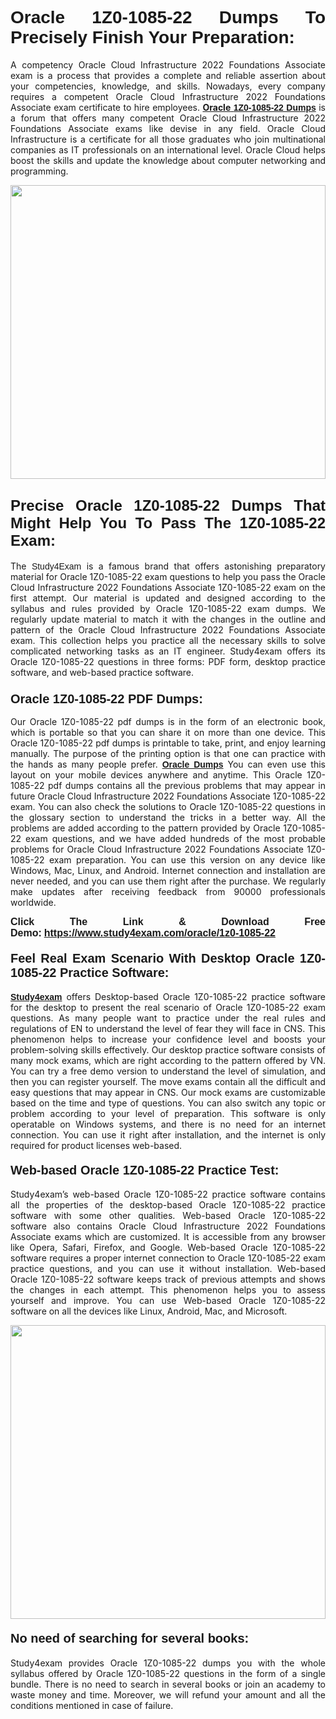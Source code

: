 <h1 style="text-align: justify;"><span style="font-family:Verdana,Geneva,sans-serif;"><strong>Oracle 1Z0-1085-22 Dumps To Precisely Finish Your Preparation:</strong></span></h1>

<p style="text-align: justify;">A competency Oracle Cloud Infrastructure 2022 Foundations Associate exam is a process that provides a complete and reliable assertion about your competencies, knowledge, and skills. Nowadays, every company requires a competent Oracle Cloud Infrastructure 2022 Foundations Associate exam certificate to hire employees. <a href="https://www.study4exam.com/oracle/1z0-1085-22-valid-dumps"><strong>Oracle</strong> <span style="font-family:Verdana,Geneva,sans-serif;"><strong>1Z0-1085-22 Dumps</strong></span></a> is a forum that offers many competent Oracle Cloud Infrastructure 2022 Foundations Associate exams like devise in any field. Oracle Cloud Infrastructure is a certificate for all those graduates who join multinational companies as IT professionals on an international level. Oracle Cloud helps boost the skills and update the knowledge about computer networking and programming.</p>

<p style="text-align: justify;"><a href="https://www.study4exam.com/oracle/1z0-1085-22"><img alt="" src="https://lh3.googleusercontent.com/pw/AL9nZEVlv7Ske_7_4HBAyUdTuN-7WvZcN6USfD6boPasgRTsSOgYJDiupUICTUV6X1uu6AGge2hWciDKxhKOVo3NFQUTTQUskCQl05KIpPWzKoMrqE_mCRGOXTps-Wcp07HSL0DIbWWBcBIFUI3Ea8n_KHg=w1659-h933-no" style="width: 100%; height: 470px;" /></a></p>

<h2 style="text-align: justify;"><span style="font-family:Lucida Sans Unicode,Lucida Grande,sans-serif;"><strong><span style="font-size:24px;">Precise Oracle 1Z0-1085-22 Dumps That Might Help You To Pass The 1Z0-1085-22 Exam:</span></strong></span></h2>

<p style="text-align: justify;">The <span style="font-family:Lucida Sans Unicode,Lucida Grande,sans-serif;">Study4Exam</span> is a famous brand that offers astonishing preparatory material for Oracle 1Z0-1085-22 exam questions to help you pass the Oracle Cloud Infrastructure 2022 Foundations Associate 1Z0-1085-22 exam on the first attempt. Our material is updated and designed according to the syllabus and rules provided by Oracle 1Z0-1085-22 exam dumps. We regularly update material to match it with the changes in the outline and pattern of the Oracle Cloud Infrastructure 2022 Foundations Associate exam. This collection helps you practice all the necessary skills to solve complicated networking tasks as an IT engineer. Study4exam offers its Oracle 1Z0-1085-22 questions in three forms: PDF form, desktop practice software, and web-based practice software. </p>

<h3 style="text-align: justify;"><strong><span style="font-size:20px;"><span style="font-family:Lucida Sans Unicode,Lucida Grande,sans-serif;">Oracle 1Z0-1085-22 PDF Dumps:</span></span></strong></h3>

<p style="text-align: justify;">Our Oracle 1Z0-1085-22 pdf dumps is in the form of an electronic book, which is portable so that you can share it on more than one device. This Oracle 1Z0-1085-22 pdf dumps is printable to take, print, and enjoy learning manually. The purpose of the printing option is that one can practice with the hands as many people prefer. <a href="https://www.study4exam.com/oracle-exams"><span style="font-family:Lucida Sans Unicode,Lucida Grande,sans-serif;"><strong>Oracle Dumps</strong></span></a> You can even use this layout on your mobile devices anywhere and anytime. This Oracle 1Z0-1085-22 pdf dumps contains all the previous problems that may appear in future Oracle Cloud Infrastructure 2022 Foundations Associate 1Z0-1085-22 exam. You can also check the solutions to Oracle 1Z0-1085-22 questions in the glossary section to understand the tricks in a better way. All the problems are added according to the pattern provided by Oracle 1Z0-1085-22 exam questions, and we have added hundreds of the most probable problems for Oracle Cloud Infrastructure 2022 Foundations Associate 1Z0-1085-22 exam preparation. You can use this version on any device like Windows, Mac, Linux, and Android. Internet connection and installation are never needed, and you can use them right after the purchase. We regularly make updates after receiving feedback from 90000 professionals worldwide.</p>

<p style="text-align: justify;"><span style="font-family:Lucida Sans Unicode,Lucida Grande,sans-serif;"><strong><span style="font-size:16px;">Click The Link & Download Free Demo:</span></strong></span> <strong><span style="font-family:Lucida Sans Unicode,Lucida Grande,sans-serif;"><span style="font-size:16px;"><a href="https://www.study4exam.com/oracle/1z0-1085-22">https://www.study4exam.com/oracle/1z0-1085-22</a></span></span></strong></p>

<h4 style="text-align: justify;"><strong><span style="font-family:Lucida Sans Unicode,Lucida Grande,sans-serif;"><span style="font-size:20px;">Feel Real Exam Scenario With Desktop Oracle 1Z0-1085-22 Practice Software:</span></span></strong></h4>

<p style="text-align: justify;"><a href="https://www.study4exam.com/"><span style="font-family:Verdana,Geneva,sans-serif;"><strong>Study4exam</strong></span></a> offers Desktop-based Oracle 1Z0-1085-22 practice software for the desktop to present the real scenario of Oracle 1Z0-1085-22 exam questions. As many people want to practice under the real rules and regulations of EN to understand the level of fear they will face in CNS. This phenomenon helps to increase your confidence level and boosts your problem-solving skills effectively. Our desktop practice software consists of many mock exams, which are right according to the pattern offered by VN. You can try a free demo version to understand the level of simulation, and then you can register yourself. The move exams contain all the difficult and easy questions that may appear in CNS. Our mock exams are customizable based on the time and type of questions. You can also switch any topic or problem according to your level of preparation. This software is only operatable on Windows systems, and there is no need for an internet connection. You can use it right after installation, and the internet is only required for product licenses web-based. </p>

<h4 style="text-align: justify;"><span style="font-family:Lucida Sans Unicode,Lucida Grande,sans-serif;"><strong><span style="font-size:20px;">Web-based Oracle 1Z0-1085-22 Practice Test:</span></strong></span></h4>

<p style="text-align: justify;">Study4exam’s web-based Oracle 1Z0-1085-22 practice software contains all the properties of the desktop-based Oracle 1Z0-1085-22 practice software with some other qualities. Web-based Oracle 1Z0-1085-22 software also contains Oracle Cloud Infrastructure 2022 Foundations Associate exams which are customized. It is accessible from any browser like Opera, Safari, Firefox, and Google. Web-based Oracle 1Z0-1085-22 software requires a proper internet connection to Oracle 1Z0-1085-22 exam practice questions, and you can use it without installation. Web-based Oracle 1Z0-1085-22 software keeps track of previous attempts and shows the changes in each attempt. This phenomenon helps you to assess yourself and improve. You can use Web-based Oracle 1Z0-1085-22 software on all the devices like Linux, Android, Mac, and Microsoft.</p>

<p style="text-align: center;"><a href="https://www.study4exam.com/oracle/1z0-1085-22"><img alt="" src="https://lh3.googleusercontent.com/pw/AL9nZEUUSkRyvc4gudeH81RsLWSZLUIhDbbix90UQ4Nknl42MiPXhE2WvgE6ynXQK8mQ23j1q8BlcR3zkz-sugUKDhmp-cvdF7FN6gsDIAW958mBJ52F35JmoMau5RsT1NIRYA6usGyWQMtl6sjcUF3Hd-w=w1659-h933-no" style="width: 100%; height: 470px;" /></a></p>

<h4 style="text-align: justify;"><span style="font-family:Lucida Sans Unicode,Lucida Grande,sans-serif;"><strong><span style="font-size:20px;">No need of searching for several books:</span></strong></span></h4>

<p style="text-align: justify;">Study4exam provides Oracle 1Z0-1085-22 dumps you with the whole syllabus offered by Oracle 1Z0-1085-22 questions in the form of a single bundle. There is no need to search in several books or join an academy to waste money and time. Moreover, we will refund your amount and all the conditions mentioned in case of failure.</p>
